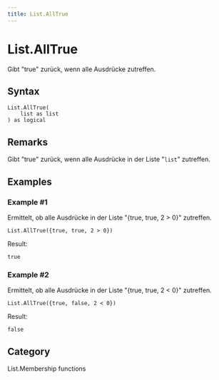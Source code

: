 ```yaml
---
title: List.AllTrue
---
```


# List.AllTrue


Gibt &#34;true&#34; zurück, wenn alle Ausdrücke zutreffen.


## Syntax

```powerquery
List.AllTrue(
    list as list
) as logical
```


## Remarks

Gibt "true" zurück, wenn alle Ausdrücke in der Liste "<code>list</code>" zutreffen.


## Examples

### Example #1 
Ermittelt, ob alle Ausdrücke in der Liste &#34;\{true, true, 2 &gt; 0}&#34; zutreffen.
```powerquery
List.AllTrue({true, true, 2 > 0})
```

Result: 
```powerquery
true
```


### Example #2 
Ermittelt, ob alle Ausdrücke in der Liste &#34;\{true, true, 2 &lt; 0}&#34; zutreffen.
```powerquery
List.AllTrue({true, false, 2 < 0})
```

Result: 
```powerquery
false
```




## Category
List.Membership functions
